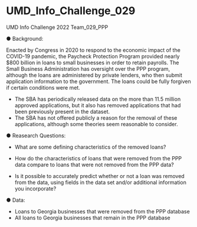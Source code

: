 # UMD_Info_Challenge_029
UMD Info Challenge 2022
Team_029_PPP

● Background:

Enacted by Congress in 2020 to respond to the economic impact of the COVID-19 pandemic, the Paycheck Protection Program provided nearly $800 billion in loans to small businesses in order to retain payrolls. The Small Business Administration has oversight over the PPP program, although the loans are administered by private lenders, who then submit application information to the government. The loans could be fully forgiven if certain conditions were met.

* The SBA has periodically released data on the more than 11.5 million approved applications, but it also has removed applications that had been previously present in the dataset.
* The SBA has not offered publicly a reason for the removal of these applications, although some theories seem reasonable to consider.

● Reasearch Questions:

*	What are some defining characteristics of the removed loans?

*	How do the characteristics of loans that were removed from the PPP data compare to loans that were not removed from the PPP data? 

*	Is it possible to accurately predict whether or not a loan was removed from the data, using fields in the data set and/or additional information you incorporate?  

● Data:
* Loans to Georgia businesses that were removed from the PPP database
* All loans to Georgia businesses that remain in the PPP database

